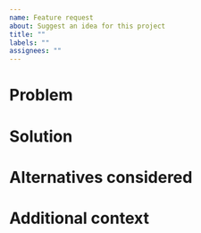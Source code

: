 ```yaml
---
name: Feature request
about: Suggest an idea for this project
title: ""
labels: ""
assignees: ""
---
```


<!--
Before filling out this form:

- Search open issues and pull requests to make sure that someone else hasn't already requested this feature, and that someone isn't already about to contribute it.
- Note that the software and support is provided for free without any warranties.
- Thanks for taking the time to file a feature request!
-->

# Problem

<!-- A clear and concise description of what the problem is. E.g. I'm always frustrated when [...] -->

# Solution

<!-- A clear and concise description of what you want to happen. -->

# Alternatives considered

<!-- A clear and concise description of any alternative solutions or features you've considered. -->

# Additional context

<!-- Add any other context or screenshots about the feature request here. -->
